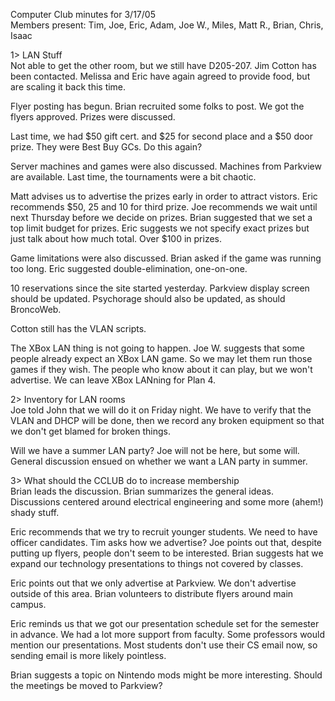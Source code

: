 Computer Club minutes for 3/17/05<br>
Members present: Tim, Joe, Eric, Adam, Joe W., Miles, Matt R., Brian, Chris,
Isaac<p>

1> LAN Stuff<br>
Not able to get the other room, but we still have D205-207.  Jim Cotton has
been contacted.  Melissa and Eric have again agreed to provide food, but are
scaling it back this time.  <p>

Flyer posting has begun.  Brian recruited some folks to post.  We got the
flyers approved.  Prizes were discussed.  <p>

Last time, we had $50 gift cert. and $25 for second place and a $50 door prize.
They were Best Buy GCs.  Do this again?  <p>

Server machines and games were also discussed.  Machines from Parkview are
available.  Last time, the tournaments were a bit chaotic.  <p>

Matt advises us to advertise the prizes early in order to attract vistors.
Eric recommends $50, 25 and 10 for third prize.  Joe recommends we wait until
next Thursday before we decide on prizes.  Brian suggested that we set a top
limit budget for prizes.  Eric suggests we not specify exact prizes but just
talk about how much total.  Over $100 in prizes.<p>

Game limitations were also discussed.  Brian asked if the game was running too
long.  Eric suggested double-elimination, one-on-one.  <p>

10 reservations since the site started yesterday.  Parkview display screen
should be updated.  Psychorage should also be updated, as should BroncoWeb.<p>

Cotton still has the VLAN scripts.<p>

The XBox LAN thing is not going to happen.  Joe W. suggests that some people
already expect an XBox LAN game.  So we may let them run those games if they
wish.  The people who know about it can play, but we won't advertise.  We can
leave XBox LANning for Plan 4.<p>

2> Inventory for LAN rooms<br>
Joe told John that we will do it on Friday night.  We have to verify that the
VLAN and DHCP will be done, then we record any broken equipment so that we
don't get blamed for broken things.<p>

Will we have a summer LAN party?  Joe will not be here, but some will.  General
discussion ensued on whether we want a LAN party in summer.<p>

3> What should the CCLUB do to increase membership<br>
Brian leads the discussion.  Brian summarizes the general ideas.  Discussions
centered around electrical engineering and some more (ahem!) shady stuff.<p>

Eric recommends that we try to recruit younger students.  We need to have
officer candidates.  Tim asks how we advertise?  Joe points out that, despite
putting up flyers, people don't seem to be interested.  Brian suggests hat we
expand our technology presentations to things not covered by classes.<p>

Eric points out that we only advertise at Parkview.  We don't advertise outside
of this area.  Brian volunteers to distribute flyers around main campus.

Eric reminds us that we got our presentation schedule set for the semester in
advance.  We had a lot more support from faculty.  Some professors would
mention our presentations.  Most students don't use their CS email now, so
sending email is more likely pointless.

Brian suggests a topic on Nintendo mods might be more interesting.  Should the
meetings be moved to Parkview?



